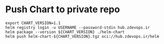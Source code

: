 # Push Chart to private repo 
```
export CHART_VERSION=1.1
helm registry login -u USERNAME --password-stdin hub.zdevops.ir
helm package --version ${CHART_VERSION} ./helm-chart
helm push helm-chart-${CHART_VERSION}.tgz oci://hub.zdevops.ir/helm

```
